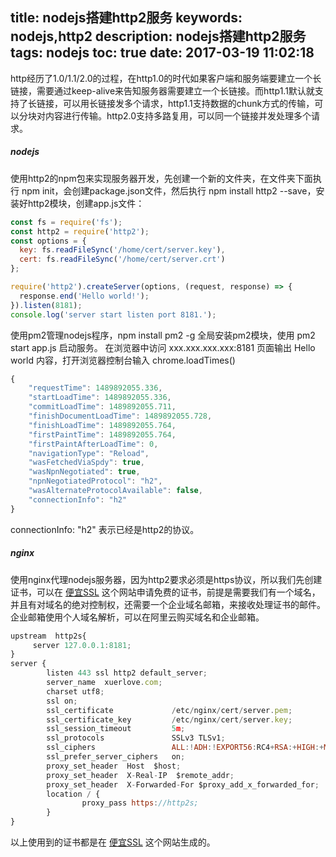 title: nodejs搭建http2服务
keywords: nodejs,http2
description: nodejs搭建http2服务
tags: nodejs
toc: true
date: 2017-03-19 11:02:18
---
http经历了1.0/1.1/2.0的过程，在http1.0的时代如果客户端和服务端要建立一个长链接，需要通过keep-alive来告知服务器需要建立一个长链接。而http1.1默认就支持了长链接，可以用长链接发多个请求，http1.1支持数据的chunk方式的传输，可以分块对内容进行传输。http2.0支持多路复用，可以同一个链接并发处理多个请求。

<!--more-->

##### nodejs
使用http2的npm包来实现服务器开发，先创建一个新的文件夹，在文件夹下面执行 npm init，会创建package.json文件，然后执行 npm install http2 --save，安装好http2模块，创建app.js文件：
```javascript
const fs = require('fs');
const http2 = require('http2');
const options = {
  key: fs.readFileSync('/home/cert/server.key'),
  cert: fs.readFileSync('/home/cert/server.crt')
};

require('http2').createServer(options, (request, response) => {
  response.end('Hello world!');
}).listen(8181);
console.log('server start listen port 8181.');
```
使用pm2管理nodejs程序，npm install pm2 -g 全局安装pm2模块，使用 pm2 start app.js 启动服务。
在浏览器中访问 xxx.xxx.xxx.xxx:8181 页面输出 Hello world 内容，打开浏览器控制台输入 chrome.loadTimes()
```javascript
{
	"requestTime": 1489892055.336,
	"startLoadTime": 1489892055.336,
	"commitLoadTime": 1489892055.711,
	"finishDocumentLoadTime": 1489892055.728,
	"finishLoadTime": 1489892055.764,
	"firstPaintTime": 1489892055.764,
	"firstPaintAfterLoadTime": 0,
	"navigationType": "Reload",
	"wasFetchedViaSpdy": true,
	"wasNpnNegotiated": true,
	"npnNegotiatedProtocol": "h2",
	"wasAlternateProtocolAvailable": false,
	"connectionInfo": "h2"
}
```
connectionInfo: "h2" 表示已经是http2的协议。

##### nginx
使用nginx代理nodejs服务器，因为http2要求必须是https协议，所以我们先创建证书，可以在 [便宜SSL](https://www.pianyissl.com/) 这个网站申请免费的证书，前提是需要我们有一个域名，并且有对域名的绝对控制权，还需要一个企业域名邮箱，来接收处理证书的邮件。企业邮箱使用个人域名解析，可以在阿里云购买域名和企业邮箱。
```javascript
upstream  http2s{
     server 127.0.0.1:8181;
}
server {
        listen 443 ssl http2 default_server;
        server_name  xuerlove.com;
        charset utf8;
        ssl on;
        ssl_certificate             /etc/nginx/cert/server.pem;
        ssl_certificate_key         /etc/nginx/cert/server.key;
        ssl_session_timeout         5m;
        ssl_protocols               SSLv3 TLSv1;
        ssl_ciphers                 ALL:!ADH:!EXPORT56:RC4+RSA:+HIGH:+MEDIUM:+LOW:+SSLv2:+EXP;
        ssl_prefer_server_ciphers   on;
        proxy_set_header  Host  $host;
        proxy_set_header  X-Real-IP  $remote_addr;
        proxy_set_header  X-Forwarded-For $proxy_add_x_forwarded_for;
        location / {
                proxy_pass https://http2s;
        }
}
```

以上使用到的证书都是在 [便宜SSL](https://www.pianyissl.com/) 这个网站生成的。









